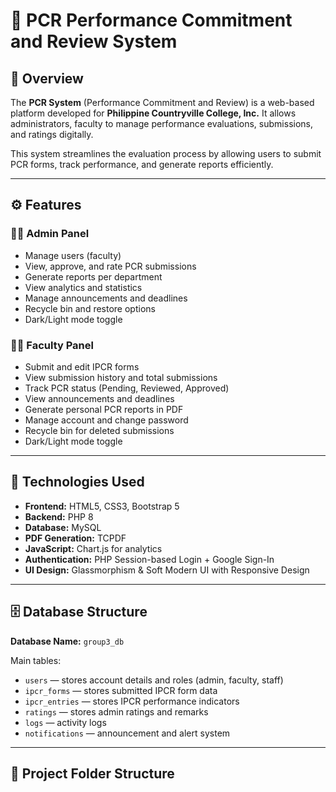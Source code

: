 # 📘 PCR Performance Commitment and Review System  

## 🏫 Overview  
The **PCR System** (Performance Commitment and Review) is a web-based platform developed for **Philippine Countryville College, Inc.** It allows administrators, faculty to manage performance evaluations, submissions, and ratings digitally.  

This system streamlines the evaluation process by allowing users to submit PCR forms, track performance, and generate reports efficiently.  

---

## ⚙️ Features  

### 👩‍💼 Admin Panel  
- Manage users (faculty)  
- View, approve, and rate PCR submissions  
- Generate reports per department  
- View analytics and statistics  
- Manage announcements and deadlines  
- Recycle bin and restore options  
- Dark/Light mode toggle  

### 👨‍🏫 Faculty Panel  
- Submit and edit IPCR forms  
- View submission history and total submissions  
- Track PCR status (Pending, Reviewed, Approved)  
- View announcements and deadlines  
- Generate personal PCR reports in PDF  
- Manage account and change password  
- Recycle bin for deleted submissions  
- Dark/Light mode toggle  

---

## 🧰 Technologies Used  
- **Frontend:** HTML5, CSS3, Bootstrap 5  
- **Backend:** PHP 8  
- **Database:** MySQL  
- **PDF Generation:** TCPDF 
- **JavaScript:** Chart.js for analytics  
- **Authentication:** PHP Session-based Login + Google Sign-In  
- **UI Design:** Glassmorphism & Soft Modern UI with Responsive Design  

---

## 🗄️ Database Structure  
**Database Name:** `group3_db`  

Main tables:
- `users` — stores account details and roles (admin, faculty, staff)  
- `ipcr_forms` — stores submitted IPCR form data  
- `ipcr_entries` — stores IPCR performance indicators  
- `ratings` — stores admin ratings and remarks  
- `logs` — activity logs  
- `notifications` — announcement and alert system  

---

## 📂 Project Folder Structure  

